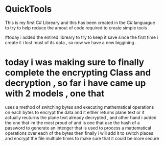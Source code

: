 # QuickTools
This is my first C# Libreary and this  has been created in the C# languague to try to help reduce the amout of code required to create simple tools

#today i added the entired libreary to  try to keep it save since the first time i create it i lost must of its data , so now we have a new biggining . 

# today i was making sure to finally complete the encrypting Class and decryption , so far i have came up with 2 models , one that 
uses a method of switching bytes and executing mathematical operations on each bytes to encrypt the data and it either returns plane text or 
it actually reuturns the plane text already decrypted  , and other hand i added the one that im the most proud of and is one that use the hash of a password to generate an intenger that is used to process a mattematical operations over each of the bytes then finally i will add it to switch places  
and encrypt the  file multiple times to make sure that it could be more secure 
